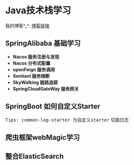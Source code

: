 # Java技术栈学习
 
我的博客^_^: [博客链接](https://blog.csdn.net/Yue_zuozuo/article/details/103064802)

## SpringAlibaba 基础学习

+ **Nacos 服务注册与发现**
+ **Nacos 分布式配置**
+ **openFeign 服务调用**
+ **Sentianl 服务熔断**
+ **SkyWalking 链路追踪**
+ **SpringCloudGateWay 服务网关**

## SpringBoot 如何自定义Starter 
 <kbd>Tips: common-log-starter 为自定义starter</kbd>
 切面日志
 
## 爬虫框架webMagic学习

## 整合ElasticSearch
 





